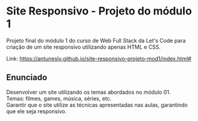 # Site Responsivo - Projeto do módulo 1
Projeto final do módulo 1 do curso de Web Full Stack da Let's Code para criação de um site responsivo utilizando apenas HTML e CSS.

Link: https://antuneslv.github.io/site-responsivo-projeto-mod1/index.html#


## Enunciado

Desenvolver um site utilizando os temas abordados no módulo 01.  
Temas: filmes, games, música, séries, etc.  
Garantir que o site utilize as técnicas apresentadas nas aulas, garantindo que ele seja responsivo.  
